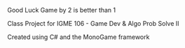 Good Luck
Game by 2 is better than 1

Class Project for IGME 106 - Game Dev & Algo Prob Solve II

Created using C# and the MonoGame framework
